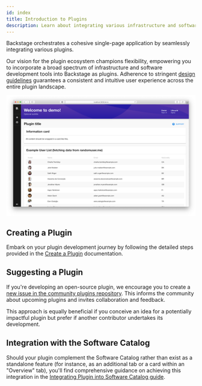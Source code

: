 ```yaml
---
id: index
title: Introduction to Plugins
description: Learn about integrating various infrastructure and software development tools into Backstage through plugins.
---
```


Backstage orchestrates a cohesive single-page application by seamlessly integrating various plugins.

Our vision for the plugin ecosystem champions flexibility, empowering you to incorporate a broad spectrum of infrastructure and software development tools into Backstage as plugins. Adherence to stringent [design guidelines](../dls/design.md) guarantees a consistent and intuitive user experience across the entire plugin landscape.

![Plugin Screenshot](../assets/plugins/my-plugin_screenshot.png)

## Creating a Plugin

Embark on your plugin development journey by following the detailed steps provided in the [Create a Plugin](create-a-plugin.md) documentation.

## Suggesting a Plugin

If you're developing an open-source plugin, we encourage you to create a [new issue in the community plugins repository](https://github.com/backstage/community-plugins/issues/new/choose). This informs the community about upcoming plugins and invites collaboration and feedback.

This approach is equally beneficial if you conceive an idea for a potentially impactful plugin but prefer if another contributor undertakes its development.

## Integration with the Software Catalog

Should your plugin complement the Software Catalog rather than exist as a standalone feature (for instance, as an additional tab or a card within an "Overview" tab), you'll find comprehensive guidance on achieving this integration in the [Integrating Plugin into Software Catalog guide](integrating-plugin-into-software-catalog.md).
